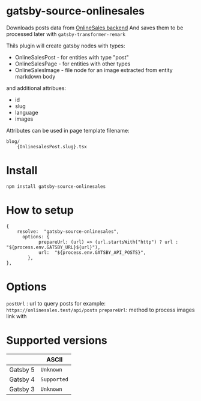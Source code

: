 # gatsby-source-onlinesales

Downloads posts data from [OnlineSales backend](https://github.com/peterliapin/onlinesales.core) And saves them to be processed later with `gatsby-transformer-remark`

Thils plugin will create gatsby nodes with types:

- OnlineSalesPost - for entities with type "post"
- OnlineSalesPage - for entities with other types
- OnlineSalesImage - file node for an image extracted from entity markdown body

and additional attribues:

- id
- slug
- language
- images

Attributes can be used in page template filename:

    blog/
    	{OnlinesalesPost.slug}.tsx

# Install

    npm install gatsby-source-onlinesales

# How to setup

    {
    	resolve:  "gatsby-source-onlinesales",
    	  options: {
    			prepareUrl: (url) => (url.startsWith("http") ? url : "${process.env.GATSBY_URL}${url}"),
    			url:  "${process.env.GATSBY_API_POSTS}",
    		},
    },

# Options

`postUrl` : url to query posts for example: `https://onlinesales.test/api/posts`
`prepareUrl`: method to process images link with

# Supported versions

|          | ASCII       |
| -------- | ----------- |
| Gatsby 5 | `Unknown`   |
| Gatsby 4 | `Supported` |
| Gatsby 3 | `Unknown`   |

